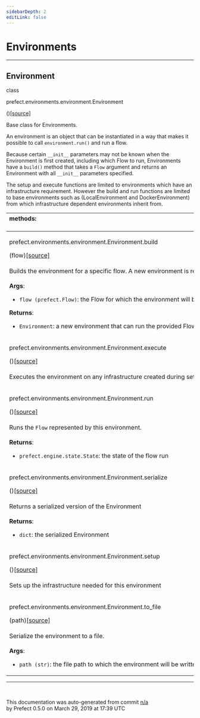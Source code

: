 ```yaml
---
sidebarDepth: 2
editLink: false
---
```

# Environments
---
 ## Environment
 <div class='class-sig' id='prefect-environments-environment-environment'><p class="prefect-sig">class </p><p class="prefect-class">prefect.environments.environment.Environment</p>()<span class="source"><a href="https://github.com/PrefectHQ/prefect/blob/master/src/prefect/environments/environment.py#L35">[source]</a></span></div>

Base class for Environments.

An environment is an object that can be instantiated in a way that makes it possible to call `environment.run()` and run a flow.

Because certain `__init__` parameters may not be known when the Environment is first created, including which Flow to run, Environments have a `build()` method that takes a `Flow` argument and returns an Environment with all `__init__` parameters specified.

The setup and execute functions are limited to environments which have an infrastructure requirement. However the build and run functions are limited to base environments such as (LocalEnvironment and DockerEnvironment) from which infrastructure dependent environments inherit from.

|methods: &nbsp;&nbsp;&nbsp;&nbsp;&nbsp;&nbsp;&nbsp;&nbsp;&nbsp;&nbsp;&nbsp;&nbsp;&nbsp;&nbsp;&nbsp;&nbsp;&nbsp;&nbsp;&nbsp;&nbsp;&nbsp;&nbsp;&nbsp;&nbsp;&nbsp;&nbsp;&nbsp;&nbsp;&nbsp;&nbsp;&nbsp;&nbsp;&nbsp;&nbsp;&nbsp;&nbsp;&nbsp;&nbsp;&nbsp;&nbsp;&nbsp;&nbsp;&nbsp;&nbsp;&nbsp;&nbsp;&nbsp;&nbsp;&nbsp;&nbsp;&nbsp;&nbsp;&nbsp;&nbsp;&nbsp;&nbsp;&nbsp;&nbsp;&nbsp;&nbsp;&nbsp;&nbsp;&nbsp;&nbsp;&nbsp;&nbsp;&nbsp;&nbsp;&nbsp;&nbsp;&nbsp;&nbsp;&nbsp;&nbsp;&nbsp;&nbsp;&nbsp;&nbsp;&nbsp;&nbsp;&nbsp;&nbsp;&nbsp;&nbsp;&nbsp;&nbsp;&nbsp;&nbsp;&nbsp;&nbsp;&nbsp;&nbsp;&nbsp;&nbsp;&nbsp;&nbsp;&nbsp;&nbsp;&nbsp;&nbsp;&nbsp;&nbsp;&nbsp;&nbsp;&nbsp;&nbsp;&nbsp;&nbsp;&nbsp;&nbsp;&nbsp;&nbsp;&nbsp;&nbsp;&nbsp;&nbsp;&nbsp;&nbsp;&nbsp;&nbsp;&nbsp;&nbsp;&nbsp;&nbsp;&nbsp;&nbsp;&nbsp;&nbsp;&nbsp;&nbsp;&nbsp;&nbsp;&nbsp;&nbsp;&nbsp;&nbsp;&nbsp;&nbsp;&nbsp;&nbsp;&nbsp;&nbsp;&nbsp;&nbsp;&nbsp;&nbsp;&nbsp;&nbsp;&nbsp;&nbsp;|
|:----|
 | <div class='method-sig' id='prefect-environments-environment-environment-build'><p class="prefect-class">prefect.environments.environment.Environment.build</p>(flow)<span class="source"><a href="https://github.com/PrefectHQ/prefect/blob/master/src/prefect/environments/environment.py#L55">[source]</a></span></div>
<p class="methods">Builds the environment for a specific flow. A new environment is returned.<br><br>**Args**:     <ul class="args"><li class="args">`flow (prefect.Flow)`: the Flow for which the environment will be built</li></ul>**Returns**:     <ul class="args"><li class="args">`Environment`: a new environment that can run the provided Flow.</li></ul></p>|
 | <div class='method-sig' id='prefect-environments-environment-environment-execute'><p class="prefect-class">prefect.environments.environment.Environment.execute</p>()<span class="source"><a href="https://github.com/PrefectHQ/prefect/blob/master/src/prefect/environments/environment.py#L67">[source]</a></span></div>
<p class="methods">Executes the environment on any infrastructure created during setup</p>|
 | <div class='method-sig' id='prefect-environments-environment-environment-run'><p class="prefect-class">prefect.environments.environment.Environment.run</p>()<span class="source"><a href="https://github.com/PrefectHQ/prefect/blob/master/src/prefect/environments/environment.py#L73">[source]</a></span></div>
<p class="methods">Runs the `Flow` represented by this environment.<br><br>**Returns**:     <ul class="args"><li class="args">`prefect.engine.state.State`: the state of the flow run</li></ul></p>|
 | <div class='method-sig' id='prefect-environments-environment-environment-serialize'><p class="prefect-class">prefect.environments.environment.Environment.serialize</p>()<span class="source"><a href="https://github.com/PrefectHQ/prefect/blob/master/src/prefect/environments/environment.py#L88">[source]</a></span></div>
<p class="methods">Returns a serialized version of the Environment<br><br>**Returns**:     <ul class="args"><li class="args">`dict`: the serialized Environment</li></ul></p>|
 | <div class='method-sig' id='prefect-environments-environment-environment-setup'><p class="prefect-class">prefect.environments.environment.Environment.setup</p>()<span class="source"><a href="https://github.com/PrefectHQ/prefect/blob/master/src/prefect/environments/environment.py#L82">[source]</a></span></div>
<p class="methods">Sets up the infrastructure needed for this environment</p>|
 | <div class='method-sig' id='prefect-environments-environment-environment-to-file'><p class="prefect-class">prefect.environments.environment.Environment.to_file</p>(path)<span class="source"><a href="https://github.com/PrefectHQ/prefect/blob/master/src/prefect/environments/environment.py#L98">[source]</a></span></div>
<p class="methods">Serialize the environment to a file.<br><br>**Args**:     <ul class="args"><li class="args">`path (str)`: the file path to which the environment will be written</li></ul></p>|

---
<br>


<p class="auto-gen">This documentation was auto-generated from commit <a href='https://github.com/PrefectHQ/prefect/commit/n/a'>n/a</a> </br>by Prefect 0.5.0 on March 29, 2019 at 17:39 UTC</p>